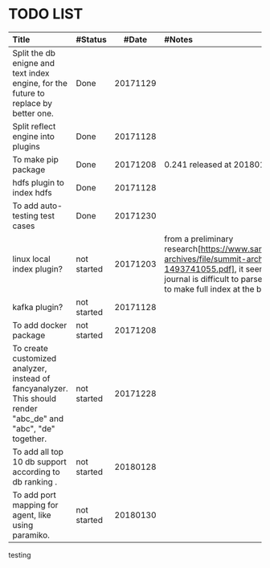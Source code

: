 # TODO LIST

| Title | #Status  | #Date | #Notes |
| :---  | :---  | :---: | :--- |
| Split the db enigne and text index engine, for the future to replace by better one. | Done | 20171129 |
| Split reflect engine into plugins | Done | 20171128 |
| To make pip package | Done | 20171208 |  0.241 released at 20180120 |
| hdfs plugin to index hdfs | Done | 20171128 |
| To add auto-testing test cases | Done | 20171230 |  |
| linux local index plugin? |not started | 20171203 | from a preliminary research[https://www.sans.org/summit-archives/file/summit-archive-1493741055.pdf], it seems ext3/4 journal is difficult to parse. Maybe better to make full index at the begining|
| kafka plugin? |not started | 20171128 |
| To add docker package |not started | 20171208 |  |
| To create customized analyzer, instead of fancyanalyzer. This should render "abc_de" and "abc", "de" together. |not started  | 20171228 | |
| To add all top 10 db support according to db ranking . |not started  | 20180128 | |
| To add port mapping for agent, like using paramiko. |not started  | 20180130 | |



testing
